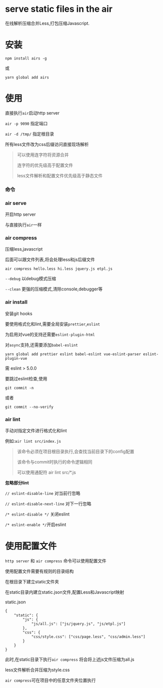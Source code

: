 
# serve static files in the air

在线解析压缩合并Less,打包压缩Javascript.


# 安装
`npm install airs -g`

或

`yarn global add airs`

# 使用

直接执行`air`启动http server

`air -p 9090`  指定端口

`air -d /tmp/` 指定根目录

所有less文件改为css后缀访问直接现场解析

> 可以使用连字符将资源合并
>
> 连字符的优先级高于配置文件
>
> less文件解析和配置文件优先级高于静态文件



### 命令

### air serve

开启http server

与直接执行`air`一样



### air compress

压缩less,javascript

后面可以跟文件列表,将会处理less和js后缀文件

`air compress hello.less hi.less jquery.js etpl.js`

`--debug` 以debug模式压缩

`--clean` 更强的压缩模式,清除console,debugger等



### air install

安装git hooks

要使用格式化和lint,需要全局安装`prettier`,`eslint`

为启用对vue的支持还需要`eslint-plugin-html`

对`async`支持,还需要添加`babel-eslint`

```
yarn global add prettier eslint babel-eslint vue-eslint-parser eslint-plugin-vue

```

需 eslint > 5.0.0

要跳过eslint检查,使用

`git commit -n`

或者

`git commit --no-verify`



### air lint

手动对指定文件进行格式化和lint

例如:`air lint src/index.js`

> 该命令必须在项目根目录执行,会查找当前目录下的config配置
>
> 该命令与commit时执行的命令逻辑相同
>
> 可以使用通配符 air lint src/*.js



**忽略部分lint**

`// eslint-disable-line` 对当前行忽略

`// eslint-disable-next-line` 对下一行忽略

`/* eslint-disable */` 关闭eslint

`/* eslint-enable */`开启eslint








# 使用配置文件

`http server` 和  `air compress` 命令可以使用配置文件

使用配置文件需要有规则的目录结构

在根目录下建立static文件夹

在static目录内建立static.json文件,配置Less和Javascript映射

static.json

```
{
	"static": {
		"js": {
			"js/all.js": ["js/jquery.js", "js/etpl.js"]
		},
		"css": {
			"css/style.css": ["css/page.less", "css/admin.less"]
		}
	}
}

```
此时,在static目录下执行`air compress` 将会将上述js文件压缩为all.js

less文件解析合并压缩为style.css

`air compress`可在项目中的任意文件夹位置执行








